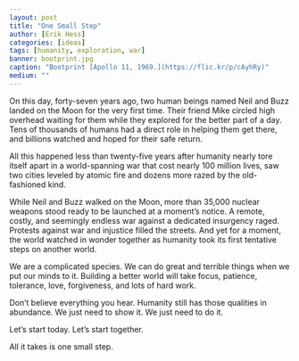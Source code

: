 ```yaml
---
layout: post
title: "One Small Step"
author: [Erik Hess]
categories: [ideas]
tags: [humanity, exploration, war]
banner: bootprint.jpg
caption: "Bootprint [Apollo 11, 1969.](https://flic.kr/p/cAyhRy)"
medium: ""
---
```


On this day, forty-seven years ago, two human beings named Neil and Buzz landed on the Moon for the very first time. Their friend Mike circled high overhead waiting for them while they explored for the better part of a day. Tens of thousands of humans had a direct role in helping them get there, and billions watched and hoped for their safe return.

All this happened less than twenty-five years after humanity nearly tore itself apart in a world-spanning war that cost nearly 100 million lives, saw two cities leveled by atomic fire and dozens more razed by the old-fashioned kind.

While Neil and Buzz walked on the Moon, more than 35,000 nuclear weapons stood ready to be launched at a moment’s notice. A remote, costly, and seemingly endless war against a dedicated insurgency raged. Protests against war and injustice filled the streets. And yet for a moment, the world watched in wonder together as humanity took its first tentative steps on another world.

We are a complicated species. We can do great and terrible things when we put our minds to it. Building a better world will take focus, patience, tolerance, love, forgiveness, and lots of hard work.

Don’t believe everything you hear. Humanity still has those qualities in abundance. We just need to show it. We just need to do it.

Let’s start today. Let’s start together.

All it takes is one small step.
